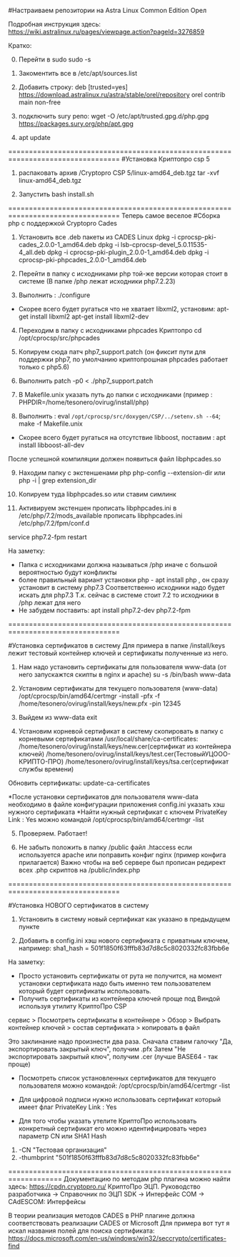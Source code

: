 #Настраиваем репозитории на Astra Linux Common Edition Орел

Подробная инструкция здесь: https://wiki.astralinux.ru/pages/viewpage.action?pageId=3276859

Кратко:

0. Перейти в sudo
sudo -s

1. Закоментить все в /etc/apt/sources.list

2. Добавить строку:
deb [trusted=yes] https://download.astralinux.ru/astra/stable/orel/repository orel contrib main non-free

3. подключить sury репо:
wget -O /etc/apt/trusted.gpg.d/php.gpg https://packages.sury.org/php/apt.gpg

4. apt update

=================================================================================
#Установка Криптопро csp 5

1. распаковать архив /Cryptopro CSP 5/linux-amd64_deb.tgz
tar -xvf linux-amd64_deb.tgz

2. Запустить bash install.sh

=================================================================================
Теперь самое веселое
#Сборка php с поддержкой Cryptopro Cades

1. Установить все .deb пакеты из CADES Linux
dpkg -i cprocsp-pki-cades_2.0.0-1_amd64.deb
dpkg -i lsb-cprocsp-devel_5.0.11535-4_all.deb
dpkg -i cprocsp-pki-plugin_2.0.0-1_amd64.deb
dpkg -i cprocsp-pki-phpcades_2.0.0-1_amd64.deb

2. Перейти в папку с исходниками php той-же версии которая стоит в системе (В папке /php лежат исходники php7.2.23)

3. Выполнить : ./configure

- Скорее всего будет ругаться что не хватает libxml2, установим:
apt-get install libxml2
apt-get install libxml2-dev

4. Переходим в папку с исходниками phpcades Криптопро
cd /opt/cprocsp/src/phpcades

5. Копируем сюда патч php7_support.patch (он фиксит пути для поддержки php7, по умолчанию криптопрошная phpcades работает только с php5.6)

6. Выполнить
patch -p0 < ./php7_support.patch

7. В Makefile.unix указать путь до папки с исходниками (пример : PHPDIR=/home/tesonero/ovirug/install/php)

8. Выполнить :
eval `/opt/cprocsp/src/doxygen/CSP/../setenv.sh --64`; make -f Makefile.unix

- Скорее всего будет ругаться на отсутствие libboost, поставим : 
apt install libboost-all-dev

После успешной компиляции должен появиться файл libphpcades.so

9. Находим папку с экстеншенами php
php-config --extension-dir
или
php -i | grep extension_dir

10. Копируем туда libphpcades.so или ставим симлинк

11. Активируем экстеншен
прописать libphpcades.ini в /etc/php/7.2/mods_available
прописать libphpcades.ini /etc/php/7.2/fpm/conf.d

service php7.2-fpm restart

На заметку:
* Папка с исходниками должна называться /php иначе с большой вероятностью будут конфликты
* более правильный вариант установки php - apt install php , он сразу установит в систему php7.3
Соответственно исходники надо будет искать для php7.3
Т.к. сейчас в системе стоит 7.2 то исходники в /php лежат для него
* Не забудем поставить: apt install php7.2-dev php7.2-fpm

=================================================================================

#Установка сертификатов в систему
Для примера в папке /install/keys лежит тестовый контейнер ключей и сертификаты полученные из него.

1. Нам надо установить сертификаты для пользователя www-data (от него запускажтся скипты в nginx и apache)
su -s /bin/bash www-data

2. Установим сертификаты для текущего пользователя (www-data)
/opt/cprocsp/bin/amd64/certmgr -install -pfx -f /home/tesonero/ovirug/install/keys/new.pfx -pin 12345

3. Выйдем из www-data
exit

4. Установим корневой сертификат в систему
скопировать в папку с корневыми сертификатами /usr/local/share/ca-certificates:
/home/tesonero/ovirug/install/keys/new.cer(сертификат из контейнера ключей)
/home/tesonero/ovirug/install/keys/test.cer(ТестовыйУЦООО-КРИПТО-ПРО)
/home/tesonero/ovirug/install/keys/tsa.cer(сертификат службы времени)

Обновить сертификаты:
update-ca-certificates

*После установки сертификатов для пользователя www-data необходимо в файле конфигурации приложения config.ini указать хэш нужного сертификата
*Найти нужный сертификат с ключем PrivateKey Link : Yes можно командой /opt/cprocsp/bin/amd64/certmgr -list

5. Проверяем. Работает!

6. Не забыть положить в папку /public файл .htaccess если используется apache 
или поправить конфиг nginx (пример конфига прилагается)
Важно чтобы на веб сервере был прописан редирект всех .php скриптов на /public/index.php
 
 
=================================================================================
 
#Установка НОВОГО сертификатов в систему

1. Установить в систему новый сертификат как указано в предыдущем пункте

2. Добавить в config.ini хэш нового сертификата с приватным ключем, например:
sha1_hash = 501f1850f63fffb83d7d8c5c8020332fc83fbb6e


На заметку:
* Просто установить сертификаты от рута не получится, на момент установки сертификата надо быть именно тем пользователем который будет сертификаты использовать.
* Получить сертификаты из контейнера ключей проще под Виндой используя утилиту КриптоПро CSP

сервис > Посмотреть сертификаты в контейнере > Обзор > Выбрать контейнер ключей > состав сертификата > копировать в файл

Это заклинание надо произнести два раза. Сначала ставим галочку "Да, экспортировать закрытый ключ", получим .pfx
Затем "Не экспортировать закрытый ключ", получим .cer (лучше BASE64 - так проще)

* Посмотреть список установленных сертификатов для текущего пользователя можно командой:
/opt/cprocsp/bin/amd64/certmgr -list

* Для цифровой подписи нужно использовать сертификат который имеет флаг
PrivateKey Link     : Yes

* Для того чтобы указать утелите КриптоПро использовать конкретный сертификат его можно идентифицировать через параметр
 CN или SHA1 Hash
 1. -CN "Тестовая организация"
 2. -thumbprint "501f1850f63fffb83d7d8c5c8020332fc83fbb6e"
 
 ===================================================================
 Документацию по методам php плагина можно найти здесь:
 https://cpdn.cryptopro.ru/ 
 КриптоПро ЭЦП. Руководство разработчика -> Справочник по ЭЦП SDK -> Интерфейс COM -> CAdESCOM: Интерфейсы
 
 В теории реализация методов CADES в PHP плагине должна соответствовать реализации CADES от Microsoft
 Для примера вот тут я искал названия полей для поиска сертификата: 
 https://docs.microsoft.com/en-us/windows/win32/seccrypto/certificates-find
 